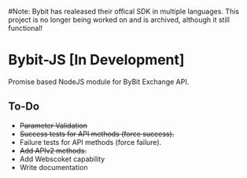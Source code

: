 #Note:
Bybit has realeased their offical SDK in multiple languages. This project is no longer being worked on and is archived, although it still functional!
# Bybit-JS [In Development]

Promise based NodeJS module for ByBit Exchange API.

## To-Do

-   ~~Parameter Validation~~
-   ~~Success tests for API methods (force success).~~
-   Failure tests for API methods (force failure).
-   ~~Add APIv2 methods.~~
-   Add Webscoket capability
-   Write documentation
